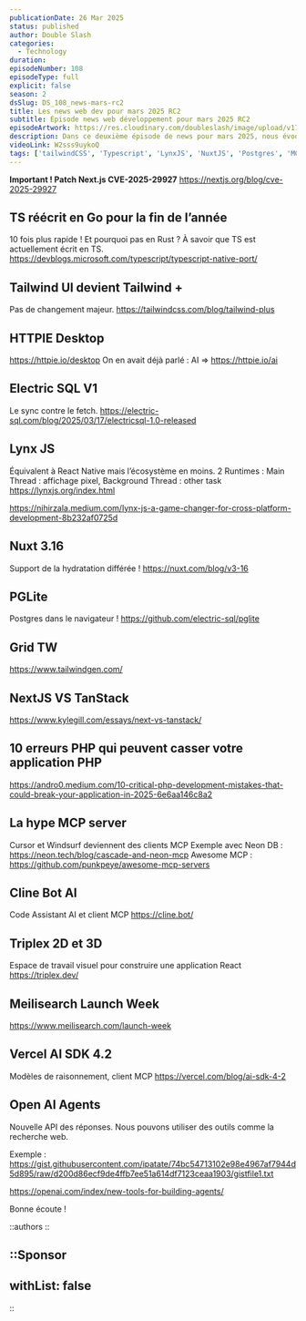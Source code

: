 ```yaml
---
publicationDate: 26 Mar 2025
status: published
author: Double Slash
categories:
  - Technology
duration:
episodeNumber: 108
episodeType: full
explicit: false
season: 2
dsSlug: DS_108_news-mars-rc2
title: Les news web dev pour mars 2025 RC2
subtitle: Épisode news web développement pour mars 2025 RC2
episodeArtwork: https://res.cloudinary.com/doubleslash/image/upload/v1742969025/episode/ART_108_r9k2ed.png
description: Dans ce deuxième épisode de news pour mars 2025, nous évoquons la réécriture de TypeScript en Go, Electric SQL dans sa version 1, l'arrivée de Lynx JS pour le développement cross-platform, Nuxt v3.16 avec l'hydratation différée, et PGLite qui vous permet d'utiliser Postgres dans le navigateur. Nous aborderons aussi un outil pour créer des Grids avec Tailwind, ainsi qu'un article comparatif entre Next.js et TanStack. Enfin, dans la rubrique IA, nous vous présentons la montée en puissance du MCP, Cline Bot AI, Triplex (2D/3D), la Meilisearch Launch Week, le Vercel AI SDK v4.2, et les toutes nouvelles réponses des APIs d'OpenAI.
videoLink: W2sss9uykoQ
tags: ['tailwindCSS', 'Typescript', 'LynxJS', 'NuxtJS', 'Postgres', 'MCP']
---
```


**Important ! Patch Next.js CVE-2025-29927**
https://nextjs.org/blog/cve-2025-29927

## TS réécrit en Go pour la fin de l’année

10 fois plus rapide ! Et pourquoi pas en Rust ? À savoir que TS est actuellement écrit en TS.
https://devblogs.microsoft.com/typescript/typescript-native-port/

## Tailwind UI devient Tailwind +

Pas de changement majeur.
https://tailwindcss.com/blog/tailwind-plus

## HTTPIE Desktop

https://httpie.io/desktop
On en avait déjà parlé : AI ⇒ https://httpie.io/ai

## Electric SQL V1

Le sync contre le fetch.
https://electric-sql.com/blog/2025/03/17/electricsql-1.0-released

## Lynx JS

Équivalent à React Native mais l’écosystème en moins.
2 Runtimes : Main Thread : affichage pixel, Background Thread : other task
https://lynxjs.org/index.html

https://nihirzala.medium.com/lynx-js-a-game-changer-for-cross-platform-development-8b232af0725d

## Nuxt 3.16

Support de la hydratation différée !
https://nuxt.com/blog/v3-16

## PGLite

Postgres dans le navigateur !
https://github.com/electric-sql/pglite

## Grid TW

https://www.tailwindgen.com/

## NextJS VS TanStack

https://www.kylegill.com/essays/next-vs-tanstack/

## 10 erreurs PHP qui peuvent casser votre application PHP

https://andro0.medium.com/10-critical-php-development-mistakes-that-could-break-your-application-in-2025-6e6aa146c8a2

## La hype MCP server

Cursor et Windsurf deviennent des clients MCP
Exemple avec Neon DB : https://neon.tech/blog/cascade-and-neon-mcp
Awesome MCP : https://github.com/punkpeye/awesome-mcp-servers

## Cline Bot AI

Code Assistant AI et client MCP
https://cline.bot/

## Triplex 2D et 3D

Espace de travail visuel pour construire une application React
https://triplex.dev/

## Meilisearch Launch Week

https://www.meilisearch.com/launch-week

## Vercel AI SDK 4.2

Modèles de raisonnement, client MCP
https://vercel.com/blog/ai-sdk-4-2

## Open AI Agents

Nouvelle API des réponses. Nous pouvons utiliser des outils comme la recherche web.

Exemple : https://gist.githubusercontent.com/ipatate/74bc54713102e98e4967af7944d5d895/raw/d200d86ecf9de4ffb7ee51a614df7123ceaa1903/gistfile1.txt

https://openai.com/index/new-tools-for-building-agents/

Bonne écoute !

::authors
::

## ::Sponsor

## withList: false

::
